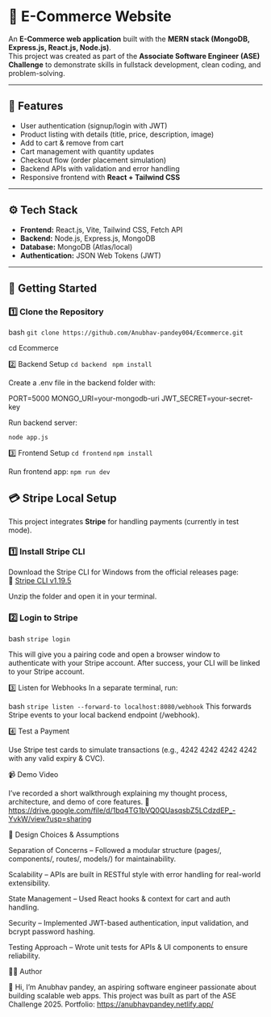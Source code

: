 # 🛒 E-Commerce Website  

An **E-Commerce web application** built with the **MERN stack (MongoDB, Express.js, React.js, Node.js)**.  
This project was created as part of the **Associate Software Engineer (ASE) Challenge** to demonstrate skills in fullstack development, clean coding, and problem-solving.  

---

## 📌 Features  
- User authentication (signup/login with JWT)  
- Product listing with details (title, price, description, image)  
- Add to cart & remove from cart  
- Cart management with quantity updates  
- Checkout flow (order placement simulation)  
- Backend APIs with validation and error handling  
- Responsive frontend with **React + Tailwind CSS**  

---

## ⚙️ Tech Stack  
- **Frontend:** React.js, Vite, Tailwind CSS, Fetch API  
- **Backend:** Node.js, Express.js, MongoDB  
- **Database:** MongoDB (Atlas/local)  
- **Authentication:** JSON Web Tokens (JWT)  


---

## 🚀 Getting Started  

### 1️⃣ Clone the Repository  
bash
```git clone https://github.com/Anubhav-pandey004/Ecommerce.git```

cd Ecommerce

2️⃣ Backend Setup
```cd backend ```
```npm install```

Create a .env file in the backend folder with:

PORT=5000
MONGO_URI=your-mongodb-uri
JWT_SECRET=your-secret-key

Run backend server:

```node app.js```

3️⃣ Frontend Setup
```cd frontend```
```npm install```


Run frontend app:
```npm run dev```


## 💳 Stripe Local Setup  

This project integrates **Stripe** for handling payments (currently in test mode).  

### 1️⃣ Install Stripe CLI  
Download the Stripe CLI for Windows from the official releases page:  
🔗 [Stripe CLI v1.19.5](https://github.com/stripe/stripe-cli/releases/tag/v1.19.5)  

Unzip the folder and open it in your terminal.  

### 2️⃣ Login to Stripe  
bash
```stripe login```

This will give you a pairing code and open a browser window to authenticate with your Stripe account.
After success, your CLI will be linked to your Stripe account.

3️⃣ Listen for Webhooks
In a separate terminal, run:

bash
```stripe listen --forward-to localhost:8080/webhook```
This forwards Stripe events to your local backend endpoint (/webhook).

4️⃣ Test a Payment

Use Stripe test cards to simulate transactions (e.g., 4242 4242 4242 4242 with any valid expiry & CVC).

📹 Demo Video

I’ve recorded a short walkthrough explaining my thought process, architecture, and demo of core features.
🔗 https://drive.google.com/file/d/1bq4TG1bVQ0QUasqsbZ5LCdzdEP_-YvkW/view?usp=sharing

📝 Design Choices & Assumptions

Separation of Concerns – Followed a modular structure (pages/, components/, routes/, models/) for maintainability.

Scalability – APIs are built in RESTful style with error handling for real-world extensibility.

State Management – Used React hooks & context for cart and auth handling.

Security – Implemented JWT-based authentication, input validation, and bcrypt password hashing.

Testing Approach – Wrote unit tests for APIs & UI components to ensure reliability.


🧑‍💻 Author

👋 Hi, I’m Anubhav pandey, an aspiring software engineer passionate about building scalable web apps.
This project was built as part of the ASE Challenge 2025.
Portfolio: https://anubhavpandey.netlify.app/
